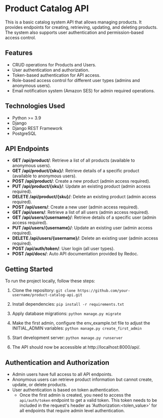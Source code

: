 # Product Catalog API

This is a basic catalog system API that allows managing products. It provides endpoints for creating, retrieving, updating, and deleting products. The system also supports user authentication and permission-based access control.

## Features

- CRUD operations for Products and Users.
- User authentication and authorization.
- Token-based authentication for API access.
- Role-based access control for different user types (admins and anonymous users).
- Email notification system (Amazon SES) for admin required operations.

## Technologies Used

- Python >= 3.9
- Django
- Django REST Framework
- PostgreSQL

## API Endpoints

- **GET /api/product/**: Retrieve a list of all products (available to anonymous users).
- **GET /api/product/{sku}/**: Retrieve details of a specific product (available to anonymous users).
- **POST /api/product/**: Create a new product (admin access required).
- **PUT /api/product/{sku}/**: Update an existing product (admin access required).
- **DELETE /api/product/{sku}/**: Delete an existing product (admin access required).
- **POST /api/users/**: Create a new user (admin access required).
- **GET /api/users/**: Retrieve a list of all users (admin access required).
- **GET /api/users/{username}/**: Retrieve details of a specific user (admin access required).
- **PUT /api/users/{username}/**: Update an existing user (admin access required).
- **DELETE /api/users/{username}/**: Delete an existing user (admin access required).
- **POST /api/auth/token/**: User login (all user types).
- **POST /api/docs/**: Auto API documentation provided by Redoc.

## Getting Started

To run the project locally, follow these steps:

1. Clone the repository:
    `git clone https://github.com/your-username/product-catalog-api.git`

2. Install dependencies:
    `pip install -r requirements.txt`

3. Apply database migrations:
    `python manage.py migrate`

4. Make the first admin, configure the env_example.txt file to adjust the INITIAL_ADMIN variables:
    `python manage.py create_first_admin`

5. Start development server:
    `python manage.py runserver`

6. The API should now be accessible at http://localhost:8000/api/.

## Authentication and Authorization
- Admin users have full access to all API endpoints.
- Anonymous users can retrieve product information but cannot create, update, or delete products.
- User authentication is based on token authentication.
    - Once the first admin is created, you need to access the `api/auth/token` endpoint to get a valid token. This
        token needs to be included in the request's header as 'Authorization:<tolen_value>' for all endpoints that
        require admin level authentication.

